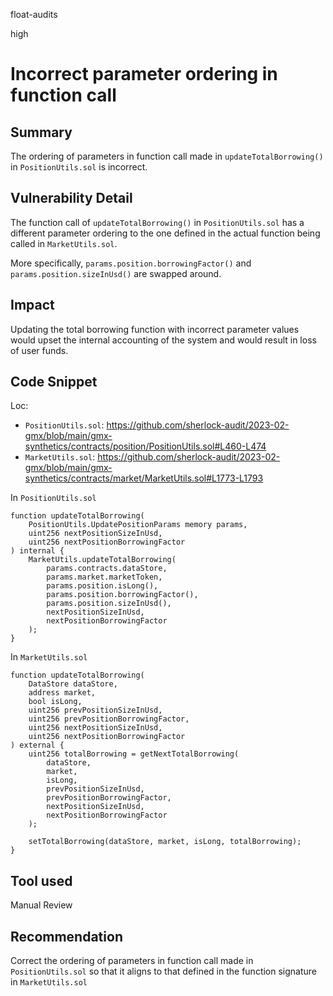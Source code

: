 float-audits

high

# Incorrect parameter ordering in function call

## Summary

The ordering of parameters in function call made in `updateTotalBorrowing()` in `PositionUtils.sol` is incorrect.

## Vulnerability Detail

The function call of `updateTotalBorrowing()` in `PositionUtils.sol` has a different parameter ordering to the one defined in the actual function being called in `MarketUtils.sol`.

More specifically, `params.position.borrowingFactor()` and `params.position.sizeInUsd()` are swapped around.

## Impact

Updating the total borrowing function with incorrect parameter values would upset the internal accounting of the system and would result in loss of user funds.

## Code Snippet

Loc:
- `PositionUtils.sol`: https://github.com/sherlock-audit/2023-02-gmx/blob/main/gmx-synthetics/contracts/position/PositionUtils.sol#L460-L474
- `MarketUtils.sol`: https://github.com/sherlock-audit/2023-02-gmx/blob/main/gmx-synthetics/contracts/market/MarketUtils.sol#L1773-L1793


In `PositionUtils.sol`
```solidity
function updateTotalBorrowing(
    PositionUtils.UpdatePositionParams memory params,
    uint256 nextPositionSizeInUsd,
    uint256 nextPositionBorrowingFactor
) internal {
    MarketUtils.updateTotalBorrowing(
        params.contracts.dataStore,
        params.market.marketToken,
        params.position.isLong(),
        params.position.borrowingFactor(),
        params.position.sizeInUsd(),
        nextPositionSizeInUsd,
        nextPositionBorrowingFactor
    );
}
```

In `MarketUtils.sol`
```solidity
function updateTotalBorrowing(
    DataStore dataStore,
    address market,
    bool isLong,
    uint256 prevPositionSizeInUsd,
    uint256 prevPositionBorrowingFactor,
    uint256 nextPositionSizeInUsd,
    uint256 nextPositionBorrowingFactor
) external {
    uint256 totalBorrowing = getNextTotalBorrowing(
        dataStore,
        market,
        isLong,
        prevPositionSizeInUsd,
        prevPositionBorrowingFactor,
        nextPositionSizeInUsd,
        nextPositionBorrowingFactor
    );

    setTotalBorrowing(dataStore, market, isLong, totalBorrowing);
}
```

## Tool used

Manual Review

## Recommendation

Correct the ordering of parameters in function call made in `PositionUtils.sol` so that it aligns to that defined in the function signature in `MarketUtils.sol`
